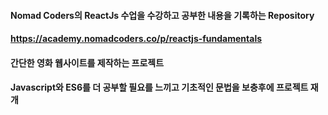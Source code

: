 #### Nomad Coders의 ReactJs 수업을 수강하고 공부한 내용을 기록하는 Repository
#### https://academy.nomadcoders.co/p/reactjs-fundamentals
#### 간단한 영화 웹사이트를 제작하는 프로젝트
#### Javascript와 ES6를 더 공부할 필요를 느끼고 기초적인 문법을 보충후에 프로젝트 재개
